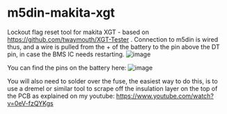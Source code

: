# m5din-makita-xgt
Lockout flag reset tool for makita XGT - based on https://github.com/twaymouth/XGT-Tester . 
Connection to m5din is wired thus, and a wire is pulled from the + of the battery to the pin above the DT pin, in case the BMS IC needs restarting.
![image](https://github.com/user-attachments/assets/dfc9fd92-db8d-4667-9f58-fc3c950bb211)

You can find the pins on the battery here: 
![image](https://github.com/user-attachments/assets/ca3b5b33-e5bd-4d47-9f4f-8ebfb2bb97cf)

You will also need to solder over the fuse, the easiest way to do this, is to use a dremel or similar tool to scrape off the insulation layer on the top of the PCB as explained on my youtube: https://www.youtube.com/watch?v=0eV-fzQYKgs 

